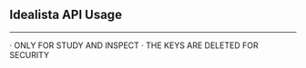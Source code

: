 ## Idealista API Usage
-------------------------------
· ONLY FOR STUDY AND INSPECT
· THE KEYS ARE DELETED FOR SECURITY